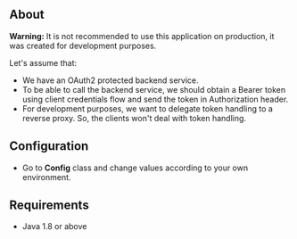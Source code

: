 ## About

**Warning:** It is not recommended to use this application on production, it was created for development purposes.

Let's assume that:
* We have an OAuth2 protected backend service. 
* To be able to call the backend service, we should obtain a Bearer token using client credentials flow and send the token in Authorization header. 
* For development purposes, we want to delegate token handling to a reverse proxy. So, the clients won't deal with token handling.

## Configuration

* Go to **Config** class and change values according to your own environment.

## Requirements

* Java 1.8 or above
